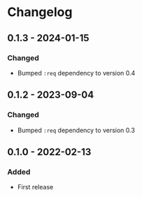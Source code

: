 # Changelog

## 0.1.3 - 2024-01-15

### Changed

* Bumped `:req` dependency to version 0.4

## 0.1.2 - 2023-09-04

### Changed

* Bumped `:req` dependency to version 0.3

## 0.1.0 - 2022-02-13

### Added

* First release
